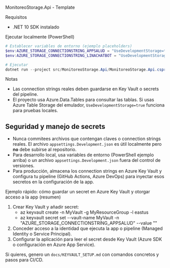 MonitoreoStorage.Api - Template

Requisitos
- .NET 10 SDK instalado

Ejecutar localmente (PowerShell)
```powershell
# Establecer variables de entorno (ejemplo placeholders)
$env:AZURE_STORAGE_CONNECTIONSTRING_APPSALUD = "UseDevelopmentStorage=true"
$env:AZURE_STORAGE_CONNECTIONSTRING_LINACHATBOT = "UseDevelopmentStorage=true"

# Ejecutar
dotnet run --project src/MonitoreoStorage.Api/MonitoreoStorage.Api.csproj
```

Notas
- Las connection strings reales deben guardarse en Key Vault o secrets del pipeline.
- El proyecto usa Azure.Data.Tables para consultar las tablas. Si usas Azure Table Storage del emulador, `UseDevelopmentStorage=true` funciona para pruebas locales.

Seguridad y manejo de secrets
----------------------------
- Nunca commitees archivos que contengan claves o connection strings reales. El archivo `appsettings.Development.json` es útil localmente pero **no** debe subirse al repositorio.
- Para desarrollo local, usa variables de entorno (PowerShell ejemplo arriba) o un archivo `appsettings.Development.json` fuera del control de versiones.
- Para producción, almacena los connection strings en Azure Key Vault y configura tu pipeline (GitHub Actions, Azure DevOps) para inyectar esos secretos en la configuración de la app.

Ejemplo rápido: cómo guardar un secret en Azure Key Vault y otorgar acceso a la app (resumen)
1. Crear Key Vault y añadir secret:
	- az keyvault create -n MyVault -g MyResourceGroup -l eastus
	- az keyvault secret set --vault-name MyVault -n "AZURE_STORAGE_CONNECTIONSTRING_APPSALUD" --value "<your-connection-string>"
2. Conceder acceso a la identidad que ejecuta la app o pipeline (Managed Identity o Service Principal).
3. Configurar la aplicación para leer el secret desde Key Vault (Azure SDK o configuración en Azure App Service).

Si quieres, genero un `docs/KEYVAULT_SETUP.md` con comandos concretos y pasos para CI/CD.

